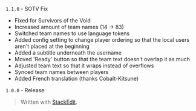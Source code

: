 ﻿`1.1.0` - SOTV Fix
- Fixed for Survivors of the Void
- Increased amount of team names (14 -> 83)
- Switched team names to use language tokens
- Added config setting to change player ordering so that the local users aren't placed at the beginning
- Added a subtitle underneath the username
- Moved 'Ready' button so that the team text doesn't overlap it as much
- Adjusted team text so that it wraps instead of overflows
- Synced team names between players
- Added French translation (thanks Cobalt-Kitsune)

`1.0.0` - Release


> Written with [StackEdit](https://stackedit.io/).